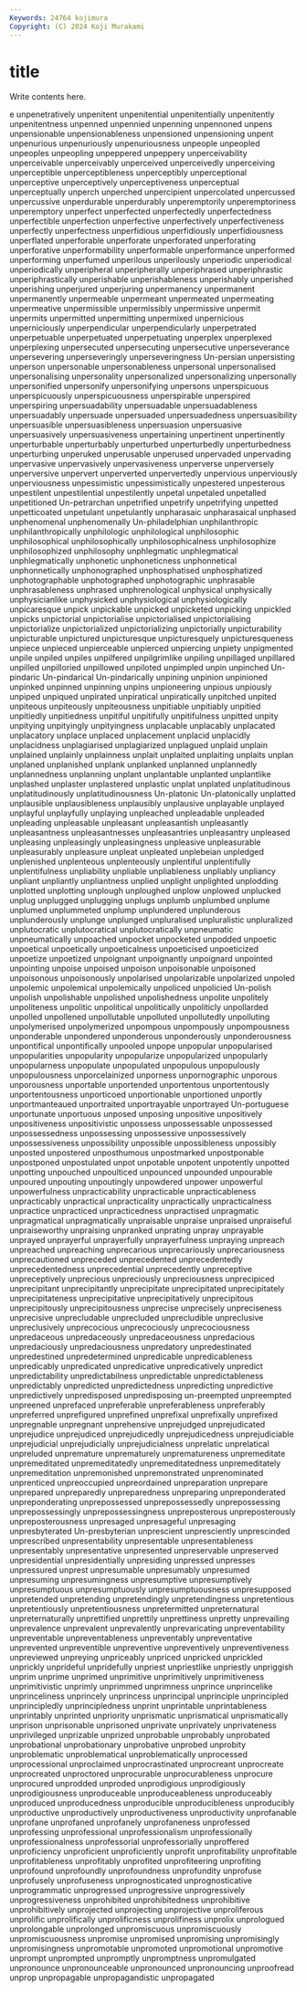 ```yaml
---
Keywords: 24764 kojimura
Copyright: (C) 2024 Koji Murakami
---
```


# title

Write contents here.



e unpenetratively unpenitent unpenitential unpenitentially unpenitently unpenitentness unpenned
unpennied unpenning unpennoned unpens unpensionable unpensionableness unpensioned unpensioning unpent unpenurious
unpenuriously unpenuriousness unpeople unpeopled unpeoples unpeopling unpeppered unpeppery unperceivability unperceivable
unperceivably unperceived unperceivedly unperceiving unperceptible unperceptibleness unperceptibly unperceptional unperceptive unperceptively
unperceptiveness unperceptual unperceptually unperch unperched unpercipient unpercolated unpercussed unpercussive unperdurable
unperdurably unperemptorily unperemptoriness unperemptory unperfect unperfected unperfectedly unperfectedness unperfectible unperfection
unperfective unperfectively unperfectiveness unperfectly unperfectness unperfidious unperfidiously unperfidiousness unperflated unperforable
unperforate unperforated unperforating unperforative unperformability unperformable unperformance unperformed unperforming unperfumed
unperilous unperilously unperiodic unperiodical unperiodically unperipheral unperipherally unperiphrased unperiphrastic unperiphrastically
unperishable unperishableness unperishably unperished unperishing unperjured unperjuring unpermanency unpermanent unpermanently
unpermeable unpermeant unpermeated unpermeating unpermeative unpermissible unpermissibly unpermissive unpermit unpermits
unpermitted unpermitting unpermixed unpernicious unperniciously unperpendicular unperpendicularly unperpetrated unperpetuable unperpetuated
unperpetuating unperplex unperplexed unperplexing unpersecuted unpersecuting unpersecutive unperseverance unpersevering unperseveringly
unperseveringness Un-persian unpersisting unperson unpersonable unpersonableness unpersonal unpersonalised unpersonalising unpersonality
unpersonalized unpersonalizing unpersonally unpersonified unpersonify unpersonifying unpersons unperspicuous unperspicuously unperspicuousness
unperspirable unperspired unperspiring unpersuadability unpersuadable unpersuadableness unpersuadably unpersuade unpersuaded unpersuadedness
unpersuasibility unpersuasible unpersuasibleness unpersuasion unpersuasive unpersuasively unpersuasiveness unpertaining unpertinent unpertinently
unperturbable unperturbably unperturbed unperturbedly unperturbedness unperturbing unperuked unperusable unperused unpervaded
unpervading unpervasive unpervasively unpervasiveness unperverse unperversely unperversive unpervert unperverted unpervertedly
unpervious unperviously unperviousness unpessimistic unpessimistically unpestered unpesterous unpestilent unpestilential unpestilently
unpetal unpetaled unpetalled unpetitioned Un-petrarchan unpetrified unpetrify unpetrifying unpetted unpetticoated
unpetulant unpetulantly unpharasaic unpharasaical unphased unphenomenal unphenomenally Un-philadelphian unphilanthropic unphilanthropically
unphilologic unphilological unphilosophic unphilosophical unphilosophically unphilosophicalness unphilosophize unphilosophized unphilosophy unphlegmatic
unphlegmatical unphlegmatically unphonetic unphoneticness unphonnetical unphonnetically unphonographed unphosphatised unphosphatized unphotographable
unphotographed unphotographic unphrasable unphrasableness unphrased unphrenological unphysical unphysically unphysicianlike unphysicked
unphysiological unphysiologically unpicaresque unpick unpickable unpicked unpicketed unpicking unpickled unpicks
unpictorial unpictorialise unpictorialised unpictorialising unpictorialize unpictorialized unpictorializing unpictorially unpicturability unpicturable
unpictured unpicturesque unpicturesquely unpicturesqueness unpiece unpieced unpierceable unpierced unpiercing unpiety
unpigmented unpile unpiled unpiles unpilfered unpilgrimlike unpiling unpillaged unpillared unpilled
unpilloried unpillowed unpiloted unpimpled unpin unpinched Un-pindaric Un-pindarical Un-pindarically unpining
unpinion unpinioned unpinked unpinned unpinning unpins unpioneering unpious unpiously unpiped
unpiqued unpirated unpiratical unpiratically unpitched unpited unpiteous unpiteously unpiteousness unpitiable
unpitiably unpitied unpitiedly unpitiedness unpitiful unpitifully unpitifulness unpitted unpity unpitying
unpityingly unpityingness unplacable unplacably unplacated unplacatory unplace unplaced unplacement unplacid
unplacidly unplacidness unplagiarised unplagiarized unplagued unplaid unplain unplained unplainly unplainness
unplait unplaited unplaiting unplaits unplan unplaned unplanished unplank unplanked unplanned
unplannedly unplannedness unplanning unplant unplantable unplanted unplantlike unplashed unplaster unplastered
unplastic unplat unplated unplatitudinous unplatitudinously unplatitudinousness Un-platonic Un-platonically unplatted unplausible
unplausibleness unplausibly unplausive unplayable unplayed unplayful unplayfully unplaying unpleached unpleadable
unpleaded unpleading unpleasable unpleasant unpleasantish unpleasantly unpleasantness unpleasantnesses unpleasantries unpleasantry
unpleased unpleasing unpleasingly unpleasingness unpleasive unpleasurable unpleasurably unpleasure unpleat unpleated
unplebeian unpledged unplenished unplenteous unplenteously unplentiful unplentifully unplentifulness unpliability unpliable
unpliableness unpliably unpliancy unpliant unpliantly unpliantness unplied unplight unplighted unplodding
unplotted unplotting unplough unploughed unplow unplowed unplucked unplug unplugged unplugging
unplugs unplumb unplumbed unplume unplumed unplummeted unplump unplundered unplunderous unplunderously
unplunge unplunged unpluralised unpluralistic unpluralized unplutocratic unplutocratical unplutocratically unpneumatic unpneumatically
unpoached unpocket unpocketed unpodded unpoetic unpoetical unpoetically unpoeticalness unpoeticised unpoeticized
unpoetize unpoetized unpoignant unpoignantly unpoignard unpointed unpointing unpoise unpoised unpoison
unpoisonable unpoisoned unpoisonous unpoisonously unpolarised unpolarizable unpolarized unpoled unpolemic unpolemical
unpolemically unpoliced unpolicied Un-polish unpolish unpolishable unpolished unpolishedness unpolite unpolitely
unpoliteness unpolitic unpolitical unpolitically unpoliticly unpollarded unpolled unpollened unpollutable unpolluted
unpollutedly unpolluting unpolymerised unpolymerized unpompous unpompously unpompousness unponderable unpondered unponderous
unponderously unponderousness unpontifical unpontifically unpooled unpope unpopular unpopularised unpopularities unpopularity
unpopularize unpopularized unpopularly unpopularness unpopulate unpopulated unpopulous unpopulously unpopulousness unporcelainized
unporness unpornographic unporous unporousness unportable unportended unportentous unportentously unportentousness unporticoed
unportionable unportioned unportly unportmanteaued unportraited unportrayable unportrayed Un-portuguese unportunate unportuous
unposed unposing unpositive unpositively unpositiveness unpositivistic unpossess unpossessable unpossessed unpossessedness
unpossessing unpossessive unpossessively unpossessiveness unpossibility unpossible unpossibleness unpossibly unposted unpostered
unposthumous unpostmarked unpostponable unpostponed unpostulated unpot unpotable unpotent unpotently unpotted
unpotting unpouched unpoulticed unpounced unpounded unpourable unpoured unpouting unpoutingly unpowdered
unpower unpowerful unpowerfulness unpracticability unpracticable unpracticableness unpracticably unpractical unpracticality unpractically
unpracticalness unpractice unpracticed unpracticedness unpractised unpragmatic unpragmatical unpragmatically unpraisable unpraise
unpraised unpraiseful unpraiseworthy unpraising unpranked unprating unpray unprayable unprayed unprayerful
unprayerfully unprayerfulness unpraying unpreach unpreached unpreaching unprecarious unprecariously unprecariousness unprecautioned
unpreceded unprecedented unprecedentedly unprecedentedness unprecedential unprecedently unpreceptive unpreceptively unprecious unpreciously
unpreciousness unprecipiced unprecipitant unprecipitantly unprecipitate unprecipitated unprecipitately unprecipitateness unprecipitative unprecipitatively
unprecipitous unprecipitously unprecipitousness unprecise unprecisely unpreciseness unprecisive unprecludable unprecluded unprecludible
unpreclusive unpreclusively unprecocious unprecociously unprecociousness unpredaceous unpredaceously unpredaceousness unpredacious unpredaciously
unpredaciousness unpredatory unpredestinated unpredestined unpredetermined unpredicable unpredicableness unpredicably unpredicated unpredicative
unpredicatively unpredict unpredictability unpredictabilness unpredictable unpredictableness unpredictably unpredicted unpredictedness unpredicting
unpredictive unpredictively unpredisposed unpredisposing un-preempted unpreempted unpreened unprefaced unpreferable unpreferableness
unpreferably unpreferred unprefigured unprefined unprefixal unprefixally unprefixed unpregnable unpregnant unprehensive
unprejudged unprejudicated unprejudice unprejudiced unprejudicedly unprejudicedness unprejudiciable unprejudicial unprejudicially unprejudicialness
unprelatic unprelatical unpreluded unpremature unprematurely unprematureness unpremeditate unpremeditated unpremeditatedly unpremeditatedness
unpremeditately unpremeditation unpremonished unpremonstrated unprenominated unprenticed unpreoccupied unpreordained unpreparation unprepare
unprepared unpreparedly unpreparedness unpreparing unpreponderated unpreponderating unprepossessed unprepossessedly unprepossessing unprepossessingly
unprepossessingness unpreposterous unpreposterously unpreposterousness unpresaged unpresageful unpresaging unpresbyterated Un-presbyterian unprescient
unpresciently unprescinded unprescribed unpresentability unpresentable unpresentableness unpresentably unpresentative unpresented unpreservable
unpreserved unpresidential unpresidentially unpresiding unpressed unpresses unpressured unprest unpresumable unpresumably
unpresumed unpresuming unpresumingness unpresumptive unpresumptively unpresumptuous unpresumptuously unpresumptuousness unpresupposed unpretended
unpretending unpretendingly unpretendingness unpretentious unpretentiously unpretentiousness unpretermitted unpreternatural unpreternaturally unprettified
unprettily unprettiness unpretty unprevailing unprevalence unprevalent unprevalently unprevaricating unpreventability unpreventable
unpreventableness unpreventably unpreventative unprevented unpreventible unpreventive unpreventively unpreventiveness unpreviewed unpreying
unpriceably unpriced unpricked unprickled unprickly unprideful unpridefully unpriest unpriestlike unpriestly
unpriggish unprim unprime unprimed unprimitive unprimitively unprimitiveness unprimitivistic unprimly unprimmed
unprimness unprince unprincelike unprinceliness unprincely unprincess unprincipal unprinciple unprincipled unprincipledly
unprincipledness unprint unprintable unprintableness unprintably unprinted unpriority unprismatic unprismatical unprismatically
unprison unprisonable unprisoned unprivate unprivately unprivateness unprivileged unprizable unprized unprobable
unprobably unprobated unprobational unprobationary unprobative unprobed unprobity unproblematic unproblematical unproblematically
unprocessed unprocessional unproclaimed unprocrastinated unprocreant unprocreate unprocreated unproctored unprocurable unprocurableness
unprocure unprocured unprodded unproded unprodigious unprodigiously unprodigiousness unproduceable unproduceableness unproduceably
unproduced unproducedness unproducible unproducibleness unproducibly unproductive unproductively unproductiveness unproductivity unprofanable
unprofane unprofaned unprofanely unprofaneness unprofessed unprofessing unprofessional unprofessionalism unprofessionally unprofessionalness
unprofessorial unprofessorially unproffered unproficiency unproficient unproficiently unprofit unprofitability unprofitable unprofitableness
unprofitably unprofited unprofiteering unprofiting unprofound unprofoundly unprofoundness unprofundity unprofuse unprofusely
unprofuseness unprognosticated unprognosticative unprogrammatic unprogressed unprogressive unprogressively unprogressiveness unprohibited unprohibitedness
unprohibitive unprohibitively unprojected unprojecting unprojective unproliferous unprolific unprolifically unprolificness unprolifiness
unprolix unprologued unprolongable unprolonged unpromiscuous unpromiscuously unpromiscuousness unpromise unpromised unpromising
unpromisingly unpromisingness unpromotable unpromoted unpromotional unpromotive unprompt unprompted unpromptly unpromptness
unpromulgated unpronounce unpronounceable unpronounced unpronouncing unproofread unprop unpropagable unpropagandistic unpropagated
